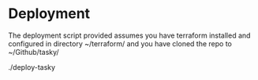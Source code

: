 # Deployment

  The deployment script provided assumes you have terraform installed and configured in directory ~/terraform/ and you have cloned the repo to ~/Github/tasky/ 
  
./deploy-tasky 

